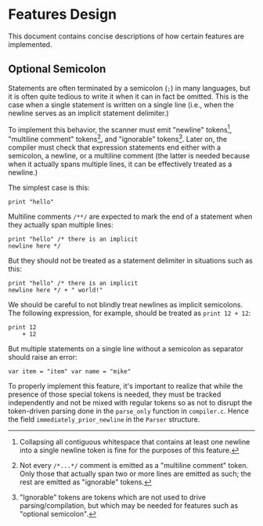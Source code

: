 # Features Design
This document contains concise descriptions of how certain features are implemented.

## Optional Semicolon
Statements are often terminated by a semicolon (`;`) in many languages, but it is often quite tedious to write it when it can in fact be omitted. This is the case when a single statement is written on a single line (i.e., when the newline serves as an implicit statement delimiter.) 

To implement this behavior, the scanner must emit "newline" tokens[^newline-token], "multiline comment" tokens[^multiline-token], and "ignorable" tokens[^ignorable-token]. Later on, the compiler must check that expression statements end either with a semicolon, a newline, or a multiline comment (the latter is needed because when it actually spans multiple lines, it can be effectively treated as a newline.)

The simplest case is this:
```
print "hello"
```

Multiline comments `/**/` are expected to mark the end of a statement when they actually span multiple lines:
```
print "hello" /* there is an implicit
newline here */
```

But they should not be treated as a statement delimiter in situations such as this:
```
print "hello" /* there is an implicit
newline here */ + " world!"
```

We should be careful to not blindly treat newlines as implicit semicolons. The following expression, for example, should be treated as `print 12 + 12`:
```
print 12
    + 12
```

But multiple statements on a single line without a semicolon as separator should raise an error:
```
var item = "item" var name = "mike"
```

To properly implement this feature, it's important to realize that while the presence of those special tokens is needed, they must be tracked independently and not be mixed with regular tokens so as not to disrupt the token-driven parsing done in the `parse_only` function in `compiler.c`. Hence the field `immediately_prior_newline` in the `Parser` structure.


[^newline-token]: Collapsing all contiguous whitespace that contains at least one newline into a single newline token is fine for the purposes of this feature.

[^multiline-token]: Not every `/*...*/` comment is emitted as a "multiline comment" token. Only those that actually span two or more lines are emitted as such; the rest are emitted as "ignorable" tokens.

[^ignorable-token]: "Ignorable" tokens are tokens which are not used to drive parsing/compilation, but which may be needed for features such as "optional semicolon". 
